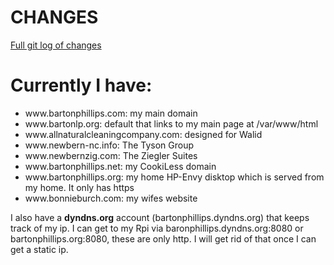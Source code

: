 # CHANGES

[Full git log of changes](https://bartonlp.com/gitlog)

# Currently I have:  
<ul>
<li>www.bartonphillips.com: my main domain</li>
<li>www.bartonlp.org: default that links to my main page at /var/www/html</li>
<li>www.allnaturalcleaningcompany.com: designed for Walid</li>
<li>www.newbern-nc.info: The Tyson Group</li>
<li>www.newbernzig.com: The Ziegler Suites</li>
<li>www.bartonphillips.net: my CookiLess domain</li>
<li>www.bartonphillips.org: my home HP-Envy disktop which is served from my home. It only has https</li>
<li>www.bonnieburch.com: my wifes website</li>
</ul>

I also have a <b>dyndns.org</b> account (bartonphillips.dyndns.org) that keeps track of my ip. I can get to my Rpi via
baronphillips.dyndns.org:8080 or bartonphillips.org:8080, these are only http. I will get rid of that once I can get a static ip.
